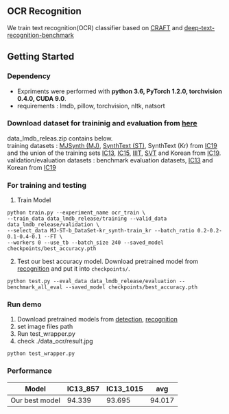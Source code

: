 ## OCR Recognition

We train text recognition(OCR) classifier based on [CRAFT](https://github.com/clovaai/CRAFT-pytorch) and [deep-text-recognition-benchmark](https://github.com/clovaai/deep-text-recognition-benchmark)

## Getting Started


### Dependency
- Expriments were performed with **python 3.6, PyTorch 1.2.0, torchvision 0.4.0, CUDA 9.0**.
- requirements : lmdb, pillow, torchvision, nltk, natsort

### Download dataset for traininig and evaluation from [here](https://drive.google.com/open?id=1hywOh26U5BrX6a9depZ2JbEsUktlDbbM) 
data_lmdb_releas.zip contains below. <br>
training datasets : [MJSynth (MJ)](http://www.robots.ox.ac.uk/~vgg/data/text/), [SynthText (ST)](http://www.robots.ox.ac.uk/~vgg/data/scenetext/), SynthText (Kr) from [IC19](https://rrc.cvc.uab.es/?ch=15&com=tasks) and the union of the training sets [IC13](http://rrc.cvc.uab.es/?ch=2), [IC15](http://rrc.cvc.uab.es/?ch=4), [IIIT](http://cvit.iiit.ac.in/projects/SceneTextUnderstanding/IIIT5K.html), [SVT](http://www.iapr-tc11.org/mediawiki/index.php/The_Street_View_Text_Dataset) and Korean from [IC19](https://rrc.cvc.uab.es/?ch=15&com=tasks).\
validation/evaluation datasets : benchmark evaluation datasets, [IC13](http://rrc.cvc.uab.es/?ch=2) and Korean from [IC19](https://rrc.cvc.uab.es/?ch=15&com=tasks)


### For training and testing

1. Train Model
```
python train.py --experiment_name ocr_train \
--train_data data_lmdb_release/training --valid_data data_lmdb_release/validation \
--select_data MJ-ST-b_DataSet-kr_synth-train_kr --batch_ratio 0.2-0.2-0.1-0.4-0.1 --FT \
--workers 0 --use_tb --batch_size 240 --saved_model checkpoints/best_accuracy.pth 
```

 2. Test our best accuracy model. Download pretrained model from [recognition](https://drive.google.com/file/d/1wYzB26kyZRD6MFMNChJDQRyi2Yblwjnp/view?usp=sharing) and put it into `checkpoints/`.
```
python test.py --eval_data data_lmdb_release/evaluation --benchmark_all_eval --saved_model checkpoints/best_accuracy.pth
```

### Run demo 
1. Download pretrained models from [detection](https://drive.google.com/file/d/1R3hzHWwDJ_cKp__KcIvDg4V1hikT9MvU/view?usp=sharing), [recognition](https://drive.google.com/file/d/1wYzB26kyZRD6MFMNChJDQRyi2Yblwjnp/view?usp=sharing)
2. set image files path 
3. Run test_wrapper.py
4. check ./data_ocr/result.jpg
```
python test_wrapper.py
```


### Performance 

Model |  IC13_857 | IC13_1015 | avg 
-- | -- | -- | -- | 
Our best model   | 94.339 | 93.695 | 94.017 
